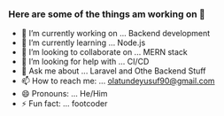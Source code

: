 ### Here are some of the things am working on 👋


- 🔭 I’m currently working on ... Backend development
- 🌱 I’m currently learning ... Node.js
- 👯 I’m looking to collaborate on ... MERN stack
- 🤔 I’m looking for help with ... CI/CD
- 💬 Ask me about ... Laravel and Othe Backend Stuff
- 📫 How to reach me: ... olatundeyusuf90@gmail.com
- 😄 Pronouns: ... He/Him
- ⚡ Fun fact: ... footcoder
